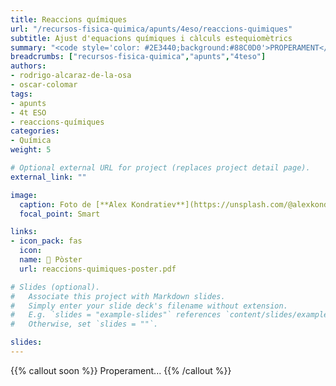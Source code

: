```yaml
---
title: Reaccions químiques
url: "/recursos-fisica-quimica/apunts/4eso/reaccions-quimiques"
subtitle: Ajust d'equacions químiques i càlculs estequiomètrics
summary: "<code style='color: #2E3440;background:#88C0D0'>PROPERAMENT</code> <br> Ajust d'equacions químiques, càlculs massa-massa i càlculs massa-volum."
breadcrumbs: ["recursos-fisica-quimica","apunts","4teso"]
authors:
- rodrigo-alcaraz-de-la-osa
- oscar-colomar
tags:
- apunts
- 4t ESO
- reaccions-químiques
categories:
- Química
weight: 5

# Optional external URL for project (replaces project detail page).
external_link: ""

image:
  caption: Foto de [**Alex Kondratiev**](https://unsplash.com/@alexkondratiev) en [Unsplash](https://unsplash.com)
  focal_point: Smart

links:  
- icon_pack: fas
  icon:
  name: 📜 Pòster
  url: reaccions-quimiques-poster.pdf

# Slides (optional).
#   Associate this project with Markdown slides.
#   Simply enter your slide deck's filename without extension.
#   E.g. `slides = "example-slides"` references `content/slides/example-slides.md`.
#   Otherwise, set `slides = ""`.

slides: 
---
```


{{% callout soon %}}
Properament...
{{% /callout %}}